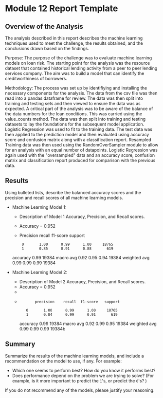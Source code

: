 # Module 12 Report Template

## Overview of the Analysis

The analysis described in this report describes the machine learning techniques used to meet the challenge, the results obtained, and the conclusions drawn based on the findings. 

Purpose:
The purpose of the challenge was to evaluate machine learning models on loan risk. The starting point for the analysis was the resource dataset that contained historical lending activity from a peer to peer lending services company. The aim was to build a model that can identify the creditworthiness of borrowers. 

Methodology:
The process was set up by identifiying and installing the necessary components for the analysis. The data from the csv file was then read into a pandas dataframe for review. The data was then split into training and testing sets and then viewed to ensure the data was as expected. A critical part of the analysis was to be aware of the balance of the data numbers for the loan conditions. This was carried using the value_counts method. The data was then split into training and testing datasets to lay the foundations for the subsequent model application.
Logistic Regression was used to fit to the training data. The test data was then applied to the prediction model and then evaluated using accuracy score and confusion matrix along with a classification report.
Resampled Training data was then used using the RandomOverSampler module to allow for an analysis with an equal number of datapoints. 
Logistic Regression was again used with the "oversampled" data and an accuracy score, confusion matrix and classification report produced for comparison with the previous data. 


## Results

Using bulleted lists, describe the balanced accuracy scores and the precision and recall scores of all machine learning models.

* Machine Learning Model 1:

  * Description of Model 1 Accuracy, Precision, and Recall scores.
  *   Accuracy = 0.952
  *   Precision    recall  f1-score   support

           0       1.00      0.99      1.00     18765
           1       0.85      0.91      0.88       619

    accuracy                           0.99     19384
   macro avg       0.92      0.95      0.94     19384
weighted avg       0.99      0.99      0.99     19384



* Machine Learning Model 2:
  * Description of Model 2 Accuracy, Precision, and Recall scores.
  *  Accuracy = 0.952
  * 
  *            precision    recall  f1-score   support

           0       1.00      0.99      1.00     18765
           1       0.84      0.99      0.91       619

    accuracy                           0.99     19384
   macro avg       0.92      0.99      0.95     19384
weighted avg       0.99      0.99      0.99     19384b







## Summary

Summarize the results of the machine learning models, and include a recommendation on the model to use, if any. For example:
* Which one seems to perform best? How do you know it performs best?
* Does performance depend on the problem we are trying to solve? (For example, is it more important to predict the `1`'s, or predict the `0`'s? )

If you do not recommend any of the models, please justify your reasoning.
